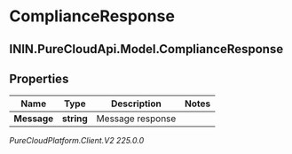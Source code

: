 # ComplianceResponse

## ININ.PureCloudApi.Model.ComplianceResponse

## Properties

|Name | Type | Description | Notes|
|------------ | ------------- | ------------- | -------------|
| **Message** | **string** | Message response | |



_PureCloudPlatform.Client.V2 225.0.0_
